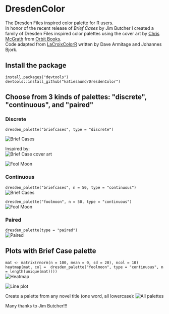 # DresdenColor
The Dresden Files inspired color palette for R users.   
In honor of the recent release of *Brief Cases* by Jim Butcher I created a family of Dresden Files inspired color palettes using the cover art by [Chris McGrath](https://www.christianmcgrath.com/illustration/) from [Orbit Books](https://www.orbitbooks.net/tag/the-dresden-files/).  
Code adapted from [LaCroixColorR](https://github.com/johannesbjork/LaCroixColoR) written by Dave Armitage and Johannes Bjork.   
  
## Install the package
`install.packages("devtools")`  
`devtools::install_github("katiesaund/DresdenColor")`  
  
## Choose from 3 kinds of palettes: "discrete", "continuous", and "paired"  
### Discrete  
  
`dresden_palette("briefcases", type = "discrete")`  
  
![Brief Cases](https://github.com/katiesaund/DresdenColor/blob/master/data/briefcases_discrete.png)  
  
Inspired by:  
![Brief Case cover art](https://github.com/katiesaund/DresdenColor/blob/master/data/Brief-Cases_smaller.jpg)  
   
![Fool Moon](https://github.com/katiesaund/DresdenColor/blob/master/data/foolmoon_discrete.png)  
  
### Continuous
`dresden_palette("briefcases", n = 50, type = "continuous")`  
![Brief Cases](https://github.com/katiesaund/DresdenColor/blob/master/data/briefcases_continuous.png)  
  
`dresden_palette("foolmoon", n = 50, type = "continuous")`  
![Fool Moon](https://github.com/katiesaund/DresdenColor/blob/master/data/foolmoon_continuous.png)  
  
### Paired  
`dresden_palette(type = "paired")`  
![Paired](https://github.com/katiesaund/DresdenColor/blob/master/data/paired.png)  
  
## Plots with Brief Case palette
`mat <- matrix(rnorm(n = 100, mean = 0, sd = 20), ncol = 10)`  
`heatmap(mat, col =  dresden_palette("foolmoon", type = "continuous", n = length(unique(mat))))`   
![Heatmap](https://github.com/katiesaund/DresdenColor/blob/master/data/heatmap.png)  
  
![Line plot](https://github.com/katiesaund/DresdenColor/blob/master/data/briefcases_palette_words_per_book_by_series.png)  
  


Create a palette from any novel title (one word, all lowercase): 
![All palettes](https://github.com/katiesaund/DresdenColor/blob/master/data/all_dresden_pallets.png)

Many thanks to Jim Butcher!!! 
